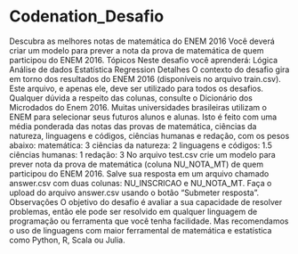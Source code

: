 # Codenation_Desafio
Descubra as melhores notas de matemática do ENEM 2016 Você deverá criar um modelo para prever a nota da prova de matemática de quem participou do ENEM 2016.  Tópicos Neste desafio você aprenderá:  Lógica Análise de dados Estatística Regression Detalhes O contexto do desafio gira em torno dos resultados do ENEM 2016 (disponíveis no arquivo train.csv). Este arquivo, e apenas ele, deve ser utilizado para todos os desafios. Qualquer dúvida a respeito das colunas, consulte o Dicionário dos Microdados do Enem 2016.  Muitas universidades brasileiras utilizam o ENEM para selecionar seus futuros alunos e alunas. Isto é feito com uma média ponderada das notas das provas de matemática, ciências da natureza, linguagens e códigos, ciências humanas e redação, com os pesos abaixo:  matemática: 3 ciências da natureza: 2 linguagens e códigos: 1.5 ciências humanas: 1 redação: 3 No arquivo test.csv crie um modelo para prever nota da prova de matemática (coluna NU_NOTA_MT) de quem participou do ENEM 2016.  Salve sua resposta em um arquivo chamado answer.csv com duas colunas: NU_INSCRICAO e NU_NOTA_MT.  Faça o upload do arquivo answer.csv usando o botão “Submeter resposta”.  Observações O objetivo do desafio é avaliar a sua capacidade de resolver problemas, então ele pode ser resolvido em qualquer linguagem de programação ou ferramenta que você tenha facilidade. Mas recomendamos o uso de linguagens com maior ferramental de matemática e estatística como Python, R, Scala ou Julia.
